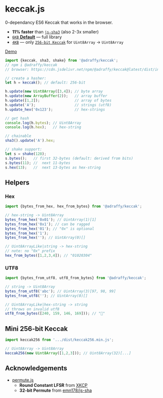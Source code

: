 # keccak.js
0-dependancy ES6 Keccak that works in the browser.

* **11% faster** than [`js-sha3`](https://www.npmjs.com/package/js-sha3) (also 2-3x smaller)
* [`6KB` **Default**](./dist/index.min.js) — full library
* [`4KB`](./dist/keccak256.min.js) — only [`256-bit Keccak`](./src/keccak256.js) for `Uint8Array` &rarr; `Uint8Array`

[Demo](https://adraffy.github.io/keccak.js/test/demo.html)

```JavaScript
import {keccak, sha3, shake} from '@adraffy/keccak';
// npm i @adraffy/keccak
// browser: https://cdn.jsdelivr.net/npm/@adraffy/keccak@latest/dist/index.min.js

// create a hasher:
let h = keccak(); // default: 256-bit

h.update(new Uint8Array([3,4]); // byte array
h.update(new ArrayBuffer(2));   // array buffer
h.update([1,2]);                // array of bytes
h.update('A');                  // strings (utf8)
h.update_hex('0x123');          // hex-strings

// get hash 
console.log(h.bytes); // Uint8Array
console.log(h.hex);   // hex-string

// chainable
sha3().update('A').hex;

// shake support:
let s = shake(128); 
s.bytes();   // first 32-bytes (default: derived from bits)
s.bytes(11); //  next 11-bytes
s.hex(13);   //  next 13-bytes as hex-string
```

## Helpers

### Hex
```JavaScript
import {bytes_from_hex, hex_from_bytes} from '@adraffy/keccak';

// hex-string -> Uint8Array
bytes_from_hex('0x01'); // UintArray(1)[1]
bytes_from_hex('0x1'); // can be ragged
bytes_from_hex('01'); // "0x" is optional
bytes_from_hex('1');
bytes_from_hex(''); // UintArray(0)[]

// Uint8ArrayLike|string -> hex-string
// note: no "0x" prefix
hex_from_bytes([1,2,3,4]); // "01020304"
```

### UTF8
```Javascript
import {bytes_from_utf8, utf8_from_bytes} from '@adraffy/keccak';

// string -> Uint8Array
bytes_from_utf8('abc'); // UintArray(3)[97, 98, 99]
bytes_from_utf8(''); // UintArray(0)[]

// Uint8ArrayLike|hex-string -> string
// throws on invalid utf8
utf8_from_bytes([240, 159, 146, 169])); // "💩"
```

## Mini 256-bit Keccak
```Javascript
import keccak256 from '.../dist/keccak256.min.js';

// Uint8Array -> Uint8Array
keccak256(new Uint8Array([1,2,3])); // Uint8Array(32)[...]
```

## Acknowledgements

* [permute.js](./src/permute.js)
	* **Round Constant LFSR** from [XKCP](https://github.com/XKCP/XKCP/blob/master/lib/low/KeccakP-1600/ref-32bits/KeccakP-1600-reference32BI.c#L103)
	* **32-bit Permute** from [emn178/js-sha](https://github.com/emn178/js-sha3)
